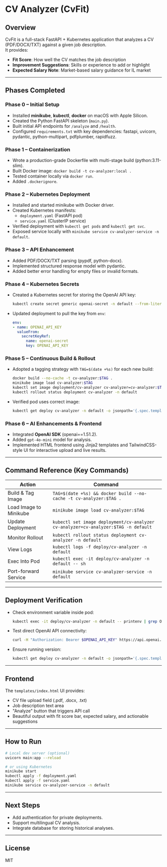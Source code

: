 # CV Analyzer (CvFit)

## Overview
CvFit is a full-stack FastAPI + Kubernetes application that analyzes a CV (PDF/DOCX/TXT) against a given job description.  
It provides:
- **Fit Score**: How well the CV matches the job description
- **Improvement Suggestions**: Skills or experience to add or highlight
- **Expected Salary Note**: Market-based salary guidance for IL market

---

## Phases Completed

### Phase 0 – Initial Setup
- Installed **minikube**, **kubectl**, **docker** on macOS with Apple Silicon.
- Created the Python FastAPI skeleton (`main.py`).
- Built initial API endpoints for `/analyze` and `/health`.
- Configured `requirements.txt` with key dependencies: fastapi, uvicorn, pydantic, python-multipart, pdfplumber, rapidfuzz.

### Phase 1 – Containerization
- Wrote a production-grade Dockerfile with multi-stage build (python:3.11-slim).
- Built Docker image: `docker build -t cv-analyzer:local .`
- Tested container locally via `docker run`.
- Added `.dockerignore`.

### Phase 2 – Kubernetes Deployment
- Installed and started minikube with Docker driver.
- Created Kubernetes manifests:
  - `deployment.yaml` (FastAPI pod)
  - `service.yaml` (ClusterIP service)
- Verified deployment with `kubectl get pods` and `kubectl get svc`.
- Exposed service locally with `minikube service cv-analyzer-service -n default`.

### Phase 3 – API Enhancement
- Added PDF/DOCX/TXT parsing (pypdf, python-docx).
- Implemented structured response model with pydantic.
- Added better error handling for empty files or invalid formats.

### Phase 4 – Kubernetes Secrets
- Created a Kubernetes secret for storing the OpenAI API key:
  ```bash
  kubectl create secret generic openai-secret -n default --from-literal=OPENAI_API_KEY="sk-..."
  ```
- Updated deployment to pull the key from `env`:
  ```yaml
  env:
  - name: OPENAI_API_KEY
    valueFrom:
      secretKeyRef:
        name: openai-secret
        key: OPENAI_API_KEY
  ```

### Phase 5 – Continuous Build & Rollout
- Adopted a tagging strategy with `TAG=$(date +%s)` for each new build:
  ```bash
  docker build --no-cache -t cv-analyzer:$TAG .
  minikube image load cv-analyzer:$TAG
  kubectl set image deployment/cv-analyzer cv-analyzer=cv-analyzer:$TAG -n default
  kubectl rollout status deployment cv-analyzer -n default
  ```
- Verified pod uses correct image:
  ```bash
  kubectl get deploy cv-analyzer -n default -o jsonpath='{.spec.template.spec.containers[0].image}'
  ```

### Phase 6 – AI Enhancements & Frontend
- Integrated **OpenAI SDK** (openai==1.51.2).
- Added `gpt-4o-mini` model for analysis.
- Implemented HTML frontend using Jinja2 templates and TailwindCSS-style UI for interactive upload and live results.

---

## Command Reference (Key Commands)

| Action | Command |
|--------|--------|
| Build & Tag Image | `TAG=$(date +%s) && docker build --no-cache -t cv-analyzer:$TAG .` |
| Load Image to Minikube | `minikube image load cv-analyzer:$TAG` |
| Update Deployment | `kubectl set image deployment/cv-analyzer cv-analyzer=cv-analyzer:$TAG -n default` |
| Monitor Rollout | `kubectl rollout status deployment cv-analyzer -n default` |
| View Logs | `kubectl logs -f deploy/cv-analyzer -n default` |
| Exec Into Pod | `kubectl exec -it deploy/cv-analyzer -n default -- sh` |
| Port-forward Service | `minikube service cv-analyzer-service -n default` |

---

## Deployment Verification
- Check environment variable inside pod:
  ```bash
  kubectl exec -it deploy/cv-analyzer -n default -- printenv | grep OPENAI
  ```
- Test direct OpenAI API connectivity:
  ```bash
  curl -H "Authorization: Bearer $OPENAI_API_KEY" https://api.openai.com/v1/models
  ```
- Ensure running version:
  ```bash
  kubectl get deploy cv-analyzer -n default -o jsonpath='{.spec.template.spec.containers[0].image}'
  ```

---

## Frontend
The `templates/index.html` UI provides:
- CV file upload field (.pdf, .docx, .txt)
- Job description text area
- "Analyze" button that triggers API call
- Beautiful output with fit score bar, expected salary, and actionable suggestions

---

## How to Run
```bash
# Local dev server (optional)
uvicorn main:app --reload

# or using Kubernetes
minikube start
kubectl apply -f deployment.yaml
kubectl apply -f service.yaml
minikube service cv-analyzer-service -n default
```

---

## Next Steps
- Add authentication for private deployments.
- Support multilingual CV analysis.
- Integrate database for storing historical analyses.

---

## License
MIT
